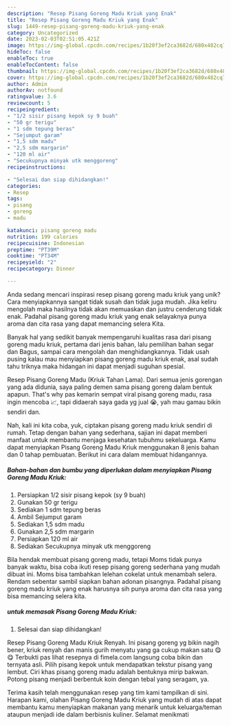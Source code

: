 ```yaml
---
description: "Resep Pisang Goreng Madu Kriuk yang Enak"
title: "Resep Pisang Goreng Madu Kriuk yang Enak"
slug: 1449-resep-pisang-goreng-madu-kriuk-yang-enak
category: Uncategorized
date: 2023-02-03T02:51:05.421Z
image: https://img-global.cpcdn.com/recipes/1b20f3ef2ca3682d/680x482cq70/pisang-goreng-madu-kriuk-foto-resep-utama.jpg
hideToc: false
enableToc: true
enableTocContent: false
thumbnail: https://img-global.cpcdn.com/recipes/1b20f3ef2ca3682d/680x482cq70/pisang-goreng-madu-kriuk-foto-resep-utama.jpg
cover: https://img-global.cpcdn.com/recipes/1b20f3ef2ca3682d/680x482cq70/pisang-goreng-madu-kriuk-foto-resep-utama.jpg
author: Admin
authorAv: notfound
ratingvalue: 3.6
reviewcount: 5
recipeingredient:
- "1/2 sisir pisang kepok sy 9 buah"
- "50 gr terigu"
- "1 sdm tepung beras"
- "Sejumput garam"
- "1,5 sdm madu"
- "2,5 sdm margarin"
- "120 ml air"
- "Secukupnya minyak utk menggoreng"
recipeinstructions:

- "Selesai dan siap dihidangkan!"
categories:
- Resep
tags:
- pisang
- goreng
- madu

katakunci: pisang goreng madu 
nutrition: 199 calories
recipecuisine: Indonesian
preptime: "PT39M"
cooktime: "PT34M"
recipeyield: "2"
recipecategory: Dinner

---
```





Anda sedang mencari inspirasi resep pisang goreng madu kriuk yang unik? Cara menyiapkannya sangat tidak susah dan tidak juga mudah. Jika keliru mengolah maka hasilnya tidak akan memuaskan dan justru cenderung tidak enak. Padahal pisang goreng madu kriuk yang enak selayaknya punya aroma dan cita rasa yang dapat memancing selera Kita.





Banyak hal yang sedikit banyak mempengaruhi kualitas rasa dari pisang goreng madu kriuk, pertama dari jenis bahan, lalu pemilihan bahan segar dan Bagus, sampai cara mengolah dan menghidangkannya. Tidak usah pusing kalau mau menyiapkan pisang goreng madu kriuk enak,      asal sudah tahu triknya maka hidangan ini dapat menjadi suguhan spesial.














Resep Pisang Goreng Madu (Kriuk Tahan Lama). Dari semua jenis gorengan yang ada didunia, saya paling demen sama pisang goreng dalam bentuk apapun. That&#39;s why pas kemarin sempat viral pisang goreng madu, rasa ingin mencoba 📈, tapi didaerah saya gada yg jual 😭, yah mau gamau bikin sendiri dan.






Nah, kali ini kita coba, yuk, ciptakan pisang goreng madu kriuk sendiri di rumah. Tetap dengan bahan yang sederhana, sajian ini dapat memberi manfaat untuk membantu menjaga kesehatan tubuhmu sekeluarga. Kamu dapat menyiapkan Pisang Goreng Madu Kriuk menggunakan 8 jenis bahan dan 0 tahap pembuatan. Berikut ini cara dalam membuat hidangannya.

<!--inarticleads1-->

##### Bahan-bahan dan bumbu yang diperlukan dalam menyiapkan Pisang Goreng Madu Kriuk:

1. Persiapkan 1/2 sisir pisang kepok (sy 9 buah)
1. Gunakan 50 gr terigu
1. Sediakan 1 sdm tepung beras
1. Ambil Sejumput garam
1. Sediakan 1,5 sdm madu
1. Gunakan 2,5 sdm margarin
1. Persiapkan 120 ml air
1. Sediakan Secukupnya minyak utk menggoreng


Bila hendak membuat pisang goreng madu, tetapi Moms tidak punya banyak waktu, bisa coba ikuti resep pisang goreng sederhana yang mudah dibuat ini. Moms bisa tambahkan lelehan cokelat untuk menambah selera. Rendam sebentar sambil siapkan bahan adonan pisangnya. Padahal pisang goreng madu kriuk yang enak harusnya sih punya aroma dan cita rasa yang bisa memancing selera kita. 

<!--inarticleads2-->

#####  untuk memasak Pisang Goreng Madu Kriuk:


1. Selesai dan siap dihidangkan!

Resep Pisang Goreng Madu Kriuk Renyah. Ini pisang goreng yg bikin nagih bener, kriuk renyah dan manis gurih menyatu yang ga cukup makan satu 😋😋 Terbukti pas lihat resepnya di fimela.com langsung coba bikin dan ternyata asli. Pilih pisang kepok untuk mendapatkan tekstur pisang yang lembut. Ciri khas pisang goreng madu adalah bentuknya mirip bakwan. Potong pisang menjadi berbentuk koin dengan tebal yang seragam, ya. 

Terima kasih telah menggunakan resep yang tim kami tampilkan di sini. Harapan kami, olahan Pisang Goreng Madu Kriuk yang mudah di atas dapat membantu kamu menyiapkan makanan yang menarik untuk keluarga/teman ataupun menjadi ide dalam berbisnis kuliner. Selamat menikmati
